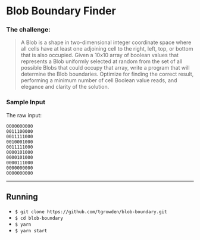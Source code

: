 # Blob Boundary Finder

### The challenge:

>A Blob is a shape in two-dimensional integer coordinate space where all cells have at least one adjoining cell to the right, left, top, or bottom that is also occupied. Given a 10x10 array of boolean values that represents a Blob uniformly selected at random from the set of all possible Blobs that could occupy that array, write a program that will determine the Blob boundaries. Optimize for finding the correct result, performing a minimum number of cell Boolean value reads, and elegance and clarity of the solution.

### Sample Input
The raw input:
```
0000000000
0011100000
0011111000
0010001000
0011111000
0000101000
0000101000
0000111000
0000000000
0000000000
```

---
## Running
* `$ git clone https://github.com/tgrowden/blob-boundary.git`
* `$ cd blob-boundary`
* `$ yarn`
* `$ yarn start`
